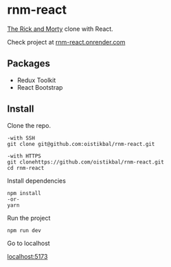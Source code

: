 # rnm-react

[The Rick and Morty](https://rickandmortyapi.com/) clone with React.

Check project at [rnm-react.onrender.com](https://rnm-react.onrender.com/)

## Packages
- Redux Toolkit
- React Bootstrap

## Install

Clone the repo.
```
-with SSH
git clone git@github.com:oistikbal/rnm-react.git

-with HTTPS
git clonehttps://github.com/oistikbal/rnm-react.git
cd rnm-react
```

Install dependencies
```
npm install
-or-
yarn
```

Run the project
```
npm run dev
```

Go to localhost

[localhost:5173](https://localhost:5173/)
